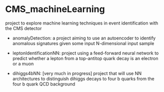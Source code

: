 # CMS_machineLearning
project to explore machine learning techniques in event identification with the CMS detector

- anomalyDetection: a project aiming to use an autoencoder to identify anomalous signatures given some input N-dimensional input sample

- leptonIdentificationNN: project using a feed-forward neural network to predict whether a lepton from a top-antitop quark decay is an electron or a muon

- dihiggs4bNN: [very much in progress] project that will use NN architectures to distinguish dihiggs decays to four b quarks from the four b quark QCD background